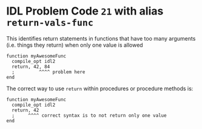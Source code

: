 # IDL Problem Code `21` with alias `return-vals-func`

<!--@include: ./severity/disable_problem.md-->

<!--@include: ./severity/execution_error.md-->

This identifies return statements in functions that have too many arguments (i.e. things they return) when only one value is allowed

```idl
function myAwesomeFunc
  compile_opt idl2
  return, 42, 84
  ;         ^^^^ problem here
end
```

The correct way to use `return` within procedures or procedure methods is:

```idl
function myAwesomeFunc
  compile_opt idl2
  return, 42
  ;     ^^^^ correct syntax is to not return only one value
end
```
